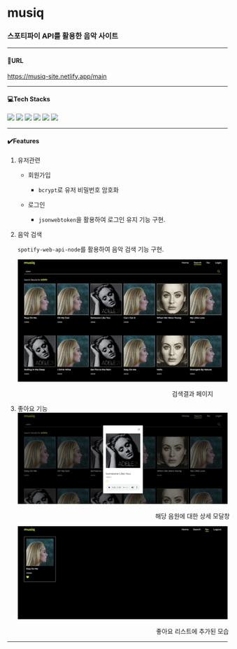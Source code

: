 # musiq

### 스포티파이 API를 활용한 음악 사이트

---

#### 🔗URL 

https://musiq-site.netlify.app/main

---

#### 💻Tech Stacks

<img src="https://img.shields.io/badge/html5-E34F26?style=for-the-badge&logo=html5&logoColor=white"> <img src="https://img.shields.io/badge/css-1572B6?style=for-the-badge&logo=css3&logoColor=white"> <img src="https://img.shields.io/badge/javascript-F7DF1E?style=for-the-badge&logo=javascript&logoColor=black"> <img src="https://img.shields.io/badge/vue.js-4FC08D?style=for-the-badge&logo=vue.js&logoColor=white"> <img src="https://img.shields.io/badge/node.js-339933?style=for-the-badge&logo=Node.js&logoColor=white"> <img src="https://img.shields.io/badge/mysql-4479A1?style=for-the-badge&logo=mysql&logoColor=white">

---


#### ✔️Features 
1. 유저관련
    * 회원가입
        - ```bcrypt```로 유저 비밀번호 암호화 



    * 로그인
        - ```jsonwebtoken```을 활용하여 로그인 유지 기능 구현.



2. 음악 검색

    ```spotify-web-api-node```를 활용하여 음악 검색 기능 구현. 


    <img src="/frontend/public/cap/cap_1.png" width="800px">
        <p style="font-size:14px; text-align:center;width:800px;">검색결과 페이지</p>



3. 좋아요 기능
    <img src="/frontend/public/cap/cap_2.png" width="800px">
        <p style="font-size:14px; text-align:center;width:800px;">해당 음원에 대한 상세 모달창</p>



    <img src="/frontend/public/cap/cap_3.png" width="800px">
     <p style="font-size:14px; text-align:center;width:800px;">좋아요 리스트에 추가된 모습</p>

---
